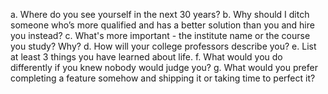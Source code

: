 a. Where do you see yourself in the next 30 years?
b. Why should I ditch someone who’s more qualified and has a better solution than you and hire you instead?
c. What's more important - the institute name or the course you study? Why?
d. How will your college professors describe you?
e. List at least 3 things you have learned about life.
f. What would you do differently if you knew nobody would judge you?
g. What would you prefer completing a feature somehow and shipping it or taking time to perfect it?
